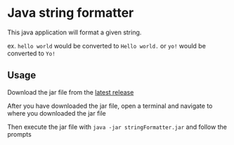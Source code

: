 # Java string formatter

This java application will format a given string.

ex. `hello world` would be converted to `Hello world.`
or `yo!` would be converted to `Yo!`

## Usage

Download the jar file from the [latest release](https://github.com/boafur/stringFormatter/releases/latest "Latest release")

After you have downloaded the jar file, open a terminal and navigate to where you downloaded the jar file

Then execute the jar file with `java -jar stringFormatter.jar` and follow the prompts
